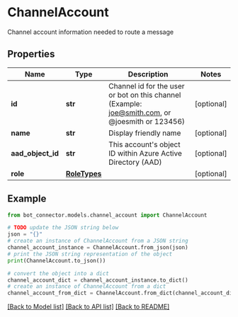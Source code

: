 # ChannelAccount

Channel account information needed to route a message

## Properties

Name | Type | Description | Notes
------------ | ------------- | ------------- | -------------
**id** | **str** | Channel id for the user or bot on this channel (Example: joe@smith.com, or @joesmith or 123456) | [optional] 
**name** | **str** | Display friendly name | [optional] 
**aad_object_id** | **str** | This account&#39;s object ID within Azure Active Directory (AAD) | [optional] 
**role** | [**RoleTypes**](RoleTypes.md) |  | [optional] 

## Example

```python
from bot_connector.models.channel_account import ChannelAccount

# TODO update the JSON string below
json = "{}"
# create an instance of ChannelAccount from a JSON string
channel_account_instance = ChannelAccount.from_json(json)
# print the JSON string representation of the object
print(ChannelAccount.to_json())

# convert the object into a dict
channel_account_dict = channel_account_instance.to_dict()
# create an instance of ChannelAccount from a dict
channel_account_from_dict = ChannelAccount.from_dict(channel_account_dict)
```
[[Back to Model list]](../README.md#documentation-for-models) [[Back to API list]](../README.md#documentation-for-api-endpoints) [[Back to README]](../README.md)


